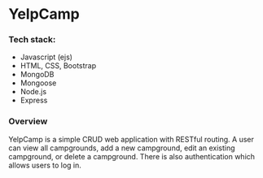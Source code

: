 # YelpCamp

### Tech stack:  
- Javascript (ejs)
- HTML, CSS, Bootstrap
- MongoDB
- Mongoose
- Node.js 
- Express

### Overview 
YelpCamp is a simple CRUD web application with RESTful routing. A user can view all campgrounds, add a new campground, edit an existing campground, or delete a campground. There is also authentication which allows users to log in.
